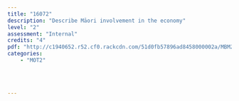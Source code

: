 ```yaml
---
title: "16072"
description: "Describe Māori involvement in the economy"
level: "2"
assessment: "Internal"
credits: "4"
pdf: "http://c1940652.r52.cf0.rackcdn.com/51d0fb57896ad8458000002a/MBM2-16072.pdf"
categories:
    - "MOT2"
    
    
    
    
---
```


